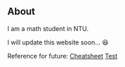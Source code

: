 ## About

I am a math student in NTU.

I will update this website soon... :laughing:


Reference for future:
[Cheatsheet](https://guides.github.com/pdfs/markdown-cheatsheet-online.pdf)
[Test](https://github.com/yongmingli11/yongmingli11.github.io/blob/master/test.md)

